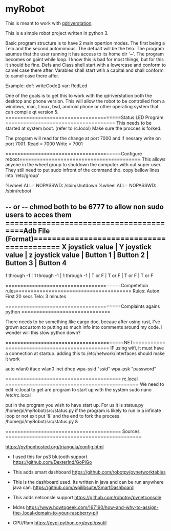 # myRobot
This is meant to work with [qdriverstation](https://github.com/FRC-Utilities/QDriverStation). 

This is a simple robot project written in python 3.

Basic program structure is to have 2 main opertion modes. The first being a Telo and the second automimous. The defualt will be the telo.
The program asumes that the user running it has access to its home dir '~'. The program becomes on gaint while loop. I know this is bad for most
things, but for this it should be fine. Defs and Class shell start with a lowercase and conform to camel case there after. Varables shall start 
wtih a capital and shall conform to camel case there affer. 

Example:
def: writeCode()
var: RedLed

One of the goals is to get this to work with the qdriverstation both the desktop and phone version. This will allow the robot to be controlled
from a windows, mac, Linux, bsd, android phone or other operating system that can compile qt version 5.
=======================================Status LED Program =====================================
This needs to be started at system boot. (refer to rc.locol) Make sure the procces is forked.  

The program will read for the change at port 7000 and if nessary write on port 7001.
Read = 7000
Write = 7001

=======================================Configure reboot=========================================
This allows anyone in the wheel group to shutdown the computer with out super user. They still
need to put sudo infront of the command tho.
copy bellow lines into '/etc/group'

%wheel ALL= NOPASSWD: /sbin/shutdown
%wheel ALL= NOPASSWD: /sbin/reboot

 -- or --
 chmod both to be 6777 to allow non sudo users to acces them 
=======================================Adb File (Format)=========================================
X joystick value | Y joystick value | z joystick value | Button 1 | Button 2 | Button 3 | Button 4
--------------------------------------------------------------------------------------------------
1 through -1	 | 1 through -1     | 1 through -1     | T or F   | T or F   | T or F   | T or F

=======================================Competetion rules=======================================
Rules:
Auton: First 20 secs
Telo: 3 minutes




=======================================Complaints agains python ==============================

There needs to be something like cargo doc, becaue after using rust, I've grown accustom to putting so much info into comments around my code.
I wonder will this slow python down?

========================================NET==============================================
IF using wifi, it must have a connection at startup.
adding this to /etc/network/interfaces should make it work

auto wlan0
iface wlan0 inet dhcp
        wpa-ssid "ssid"
        wpa-psk "password"


======================================= rc.local =============================================
We need to edit rc.local to get are program to start up with the system
sudo nano /etc/rc.local

put in the program you wish to have start up. For us it is status.py
/home/pi/myRobot/src/status.py
if the program is likely to run in a infinate loop or not exit put '&' and the end to fork the
process.
/home/pi/myRobot/src/status.py &

======================================= Sources ==============================================

https://pythonhosted.org/triangula/config.html


- I used this for ps3 blutooth support
	https://github.com/DexterInd/GoPiGo

- This adds smart dashboard 
	https://github.com/robotpy/pynetworktables

- This is the dashboard used. Its written in java and can be run anywhere java can.
	https://github.com/wpilibsuite/SmartDashboard

- This adds netconsle support
	https://github.com/robotpy/pynetconsole

- Mdns
	https://www.howtogeek.com/167190/how-and-why-to-assign-the-.local-domain-to-your-raspberry-pi/

- CPU/Ram
	https://pypi.python.org/pypi/psutil
